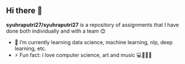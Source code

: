 ## Hi there 👋

**syuhraputri27/syuhraputri27** is a repository of assignments that I have done both individually and with a team 😊

- 🌱 I’m currently learning data science, machine learning, nlp, deep learning, etc.
- ⚡ Fun fact: i love computer science, art and music 💻🎨✨🎸
